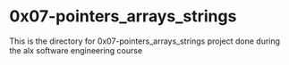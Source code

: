 # 0x07-pointers_arrays_strings

This is the directory for 0x07-pointers_arrays_strings project done during the alx software engineering course
